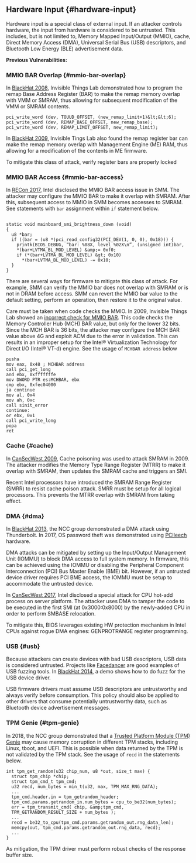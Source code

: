 <!--- @file
  hardware-input.md for EDK II Secure Code Review Guide

  Copyright (c) 2019, Intel Corporation. All rights reserved.<BR>

  Redistribution and use in source (original document form) and 'compiled'
  forms (converted to PDF, epub, HTML and other formats) with or without
  modification, are permitted provided that the following conditions are met:

  1) Redistributions of source code (original document form) must retain the
     above copyright notice, this list of conditions and the following
     disclaimer as the first lines of this file unmodified.

  2) Redistributions in compiled form (transformed to other DTDs, converted to
     PDF, epub, HTML and other formats) must reproduce the above copyright
     notice, this list of conditions and the following disclaimer in the
     documentation and/or other materials provided with the distribution.

  THIS DOCUMENTATION IS PROVIDED BY TIANOCORE PROJECT "AS IS" AND ANY EXPRESS OR
  IMPLIED WARRANTIES, INCLUDING, BUT NOT LIMITED TO, THE IMPLIED WARRANTIES OF
  MERCHANTABILITY AND FITNESS FOR A PARTICULAR PURPOSE ARE DISCLAIMED. IN NO
  EVENT SHALL TIANOCORE PROJECT  BE LIABLE FOR ANY DIRECT, INDIRECT, INCIDENTAL,
  SPECIAL, EXEMPLARY, OR CONSEQUENTIAL DAMAGES (INCLUDING, BUT NOT LIMITED TO,
  PROCUREMENT OF SUBSTITUTE GOODS OR SERVICES; LOSS OF USE, DATA, OR PROFITS;
  OR BUSINESS INTERRUPTION) HOWEVER CAUSED AND ON ANY THEORY OF LIABILITY,
  WHETHER IN CONTRACT, STRICT LIABILITY, OR TORT (INCLUDING NEGLIGENCE OR
  OTHERWISE) ARISING IN ANY WAY OUT OF THE USE OF THIS DOCUMENTATION, EVEN IF
  ADVISED OF THE POSSIBILITY OF SUCH DAMAGE.

-->

## Hardware Input {#hardware-input}

Hardware input is a special class of external input. If an attacker controls hardware, the input from hardware is considered to be untrusted. This includes, but is not limited to, Memory Mapped Input/Output (MMIO), cache, Direct Memory Access (DMA), Universal Serial Bus (USB) descriptors, and Bluetooth Low Energy (BLE) advertisement data.

**Previous Vulnerabilities:**

### MMIO BAR Overlap {#mmio-bar-overlap}

In [BlackHat 2008](https://invisiblethingslab.com/resources/bh08/part2-full.pdf), Invisible Things Lab demonstrated how to program the remap Base Address Register (BAR) to make the remap memory overlap with VMM or SMRAM, thus allowing for subsequent modification of the VMM or SMRAM contents.

```
pci_write_word (dev, TOUUD_OFFSET, (new_remap_limit+1)&lt;&lt;6);
pci_write_word (dev, REMAP_BASE_OFFSET, new_remap_base);
pci_write_word (dev, REMAP_LIMIT_OFFSET, new_remap_limit);
```

In [BlackHat 2009](https://invisiblethingslab.com/resources/bh09usa/Ring%20-3%20Rootkits.pdf), Invisible Tings Lab also found the remap register bar can make the remap memory overlap with Management Engine (ME) RAM, thus allowing for a modification of the contents in ME firmware.

To mitigate this class of attack, verify register bars are properly locked

### MMIO BAR Access {#mmio-bar-access}

In [RECon 2017](http://www.c7zero.info/stuff/REConBrussels2017_BARing_the_system.pdf), Intel disclosed the MMIO BAR access issue in SMM. The attacker may configure the MMIO BAR to make it overlap with SMRAM. After this, subsequent access to MMIO in SMM becomes accesses to SMRAM.
See statements with `bar` assignment within `if` statement below.


```

static void mainboard_smi_brightness_down (void)
{
  u8 *bar;
  if ((bar = (u8 *)pci_read_config32(PCI_DEV(1, 0, 0), 0x18))) {
    printk(BIOS_DEBUG, “bar: %08X, level %02X\n”, (unsigned int)bar,
    *(bar+LVTMA_BL_MOD_LEVEL) &amp;= 0xf0;
    if (*(bar+LVTMA_BL_MOD_LEVEL) &gt; 0x10)
      *(bar+LVTMA_BL_MOD_LEVEL) -= 0x10;
  }
}
```





There are several ways for firmware to mitigate this class of attack. For example, SMM can verify the MMIO bar does not overlap with SMRAM or is not in DRAM before access. SMM can revert the MMIO bar value to the default setting, perform an operation, then restore it to the original value.

Care must be taken when code checks the MMIO. In 2009, Invisible Things Lab showed an [incorrect check for MMIO BAR](https://invisiblethingslab.com/resources/misc09/Another%20TXT%20Attack.pdf). This code checks the Memory Controller Hub (MCH) BAR value, but only for the lower 32 bits. Since the MCH BAR is 36 bits, the attacker may configure the MCH BAR value above 4G and exploit ACM due to the error in validation. This can results in an improper setup for the Intel® Virtualization Technology for Direct I/O (Intel® VT-d) engine. 
See the usage of `MCHBAR address` below



```
pusha
mov eax, 0x48 ; MCHBAR address
call pci_get_long
and ebx, 0xfffffffe
mov DWORD PTR es:MCHBAR, ebx
cmp ebx, 0xfec04000
ja continue
mov al, 0x4
mov ah, 0xc
call sinit_error
continue:
or ebx, 0x1
call pci_write_long
popa
ret
```





### Cache {#cache}

In [CanSecWest 2009](https://cansecwest.com/csw09/csw09-duflot.pdf), Cache poisoning was used to attack SMRAM in 2009\. The attacker modifies the Memory Type Range Register (MTRR) to make it overlap with SMRAM, then updates the SMRAM cache and triggers an SMI.

Recent Intel processors have introduced the SMRAM Range Register (SMRR) to resist cache poison attack. SMRR must be setup for all logical processors. This prevents the MTRR overlap with SMRAM from taking effect.

### DMA {#dma}

In [BlackHat 2013](https://media.blackhat.com/us-13/US-13-Sevinsky-Funderbolt-Adventures-in-Thunderbolt-DMA-Attacks-Slides.pdf), the NCC group demonstrated a DMA attack using Thunderbolt. In 2017, OS password theft was demonstrated using [PCIleech](http://blog.frizk.net/2017/01/attacking-uefi-and-linux.html) hardware.

DMA attacks can be mitigated by setting up the Input/Output Management Unit (IOMMU) to block DMA access to full system memory. In firmware, this can be achieved using the IOMMU or disabling the Peripheral Component Interconnection (PCI) Bus Master Enable (BME) bit. However, if an untrusted device driver requires PCI BME access, the IOMMU must be setup to accommodate the untrusted device.

In [CanSecWest 2017](https://cansecwest.com/slides/2017/CSW2017_Cuauhtemoc-Rene_CPU_Hot-Add_flow.pdf), Intel disclosed a special attack for CPU hot-add process on server platform. The attacker uses DMA to tamper the code to be executed in the first SMI (at 0x3000:0x8000) by the newly-added CPU in order to perform SMBASE relocation.

To mitigate this, BIOS leverages existing HW protection mechanism in Intel CPUs against rogue DMA engines: GENPROTRANGE register programming.

### USB {#usb}

Because attackers can create devices with bad USB descriptors, USB data is considered untrusted. Projects like [Facedancer](http://goodfet.sourceforge.net/hardware/facedancer21/) are good examples of USB fuzzing tools. In [BlackHat 2014](https://www.blackhat.com/docs/eu-14/materials/eu-14-Schumilo-Dont-Trust-Your-USB-How-To-Find-Bugs-In-USB-Device-Drivers.pdf), a demo shows how to do fuzz for the USB device driver.

USB firmware drivers must assume USB descriptors are untrustworthy and always verify before consumption. This policy should also be applied to other drivers that consume potentially untrustworthy data, such as Bluetooth device advertisement messages.

### TPM Genie {#tpm-genie}

In 2018, the NCC group demonstrated that a [Trusted Platform Module (TPM) Genie](https://github.com/nccgroup/TPMGenie/blob/master/docs/CanSecWest_2018_-_TPM_Genie_-_Jeremy_Boone.pdf) may cause memory corruption in different TPM stacks, including Linux, tboot, and UEFI. This is possible when data returned by the TPM is not validated by the TPM stack.  See the usage of `recd` in the statements below.


```
int tpm_get_random(u32 chip_num, u8 *out, size_t max) {
  struct tpm_chip *chip;
  struct tpm_cmd_t tpm_cmd;
  u32 recd, num_bytes = min_t(u32, max, TPM_MAX_RNG_DATA);
  ...
  tpm_cmd.header.in = tpm_getrandom_header;
  tpm_cmd.params.getrandom_in.num_bytes = cpu_to_be32(num_bytes);
  err = tpm_transmit_cmd( chip, &amp;tpm_cmd,
  TPM_GETRANDOM_RESULT_SIZE + num_bytes );
  ...
  recd = be32_to_cpu(tpm_cmd.params.getrandom_out.rng_data_len);
  memcpy(out, tpm_cmd.params.getrandom_out.rng_data, recd);
  ...
}

```


As mitigation, the TPM driver must perform robust checks of the response buffer size.